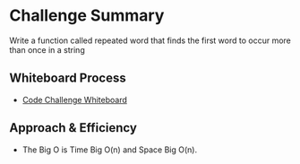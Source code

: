 # Challenge Summary

Write a function called repeated word that finds the first word to occur more than once in a string

## Whiteboard Process

- [Code Challenge Whiteboard](whiteboard-29.png)

## Approach & Efficiency

- The Big O is Time Big O(n) and Space Big O(n).
